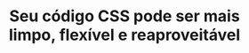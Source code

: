 ---
layout: redirect
category: caelum
title: Seu código CSS pode ser mais limpo, flexível e reaproveitável
originalURI: http://blog.caelum.com.br/seu-codigo-css-pode-ser-mais-limpo-flexivel-e-reaproveitavel/
class: destaque
---